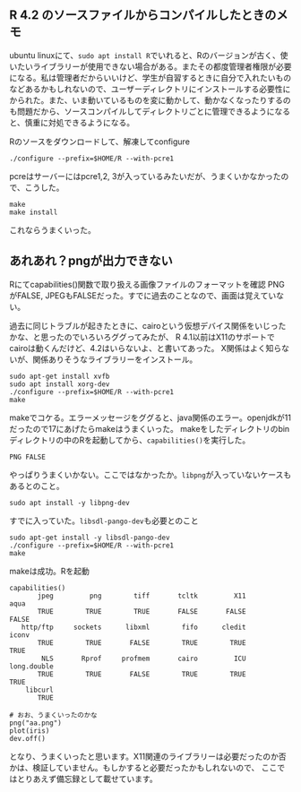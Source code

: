 ## R 4.2 のソースファイルからコンパイルしたときのメモ
ubuntu linuxにて、`sudo apt install R`でいれると、Rのバージョンが古く、使いたいライブラリーが使用できない場合がある。またその都度管理者権限が必要になる。私は管理者だからいいけど、学生が自習するときに自分で入れたいものなどあるかもしれないので、ユーザーディレクトリにインストールする必要性にかられた。また、いま動いているものを変に動かして、動かなくなったりするのも問題だから、ソースコンパイルしてディレクトリごとに管理できるようになると、慎重に対処できるようになる。

Rのソースをダウンロードして、解凍してconfigure
```
./configure --prefix=$HOME/R --with-pcre1
```
pcreはサーバーにはpcre1,2, 3が入っているみたいだが、うまくいかなかったので、こうした。
```
make
make install
```
これならうまくいった。

## あれあれ？pngが出力できない
Rにてcapabilities()関数で取り扱える画像ファイルのフォーマットを確認
PNGがFALSE, JPEGもFALSEだった。すでに過去のことなので、画面は覚えていない。


過去に同じトラブルが起きたときに、cairoという仮想デバイス関係をいじったかな、と思ったのでいろいろググってみたが、
R 4.1以前はX11のサポートでcairoは動くんだけど、4.2はいらないよ、と書いてあった。
X関係はよく知らないが、関係ありそうなライブラリーをインストール。

```
sudo apt-get install xvfb
sudo apt install xorg-dev
./configure --prefix=$HOME/R --with-pcre1
make
```
makeでコケる。エラーメッセージをググると、java関係のエラー。openjdkが11だったので17にあげたらmakeはうまくいった。
makeをしたディレクトリのbinディレクトリの中のRを起動してから、`capabilities()`を実行した。
```
PNG FALSE
```
やっぱりうまくいかない。ここではなかったか。`libpng`が入っていないケースもあるとのこと。
```
sudo apt install -y libpng-dev
```
すでに入っていた。`libsdl-pango-dev`も必要とのこと
```
sudo apt-get install -y libsdl-pango-dev
./configure --prefix=$HOME/R --with-pcre1
make
```
makeは成功。Rを起動
```
capabilities()
       jpeg         png        tiff       tcltk         X11        aqua 
       TRUE        TRUE        TRUE       FALSE       FALSE       FALSE 
   http/ftp     sockets      libxml        fifo      cledit       iconv 
       TRUE        TRUE       FALSE        TRUE        TRUE        TRUE 
        NLS       Rprof     profmem       cairo         ICU long.double 
       TRUE        TRUE       FALSE        TRUE        TRUE        TRUE 
    libcurl 
       TRUE 

# おお、うまくいったのかな
png("aa.png")
plot(iris)
dev.off()
```
となり、うまくいったと思います。X11関連のライブラリーは必要だったのか否かは、検証していません。もしかすると必要だったかもしれないので、
ここではとりあえず備忘録として載せています。

